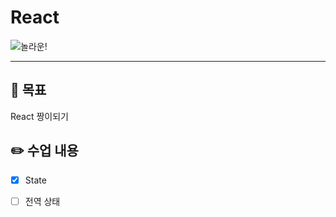 # React

![놀라운!](https://i.imgur.com/IjNRJvn.jpg)

---

## 🚩 목표

React 짱이되기

## ✏️ 수업 내용

* [x] State
* [ ] 전역 상태
  